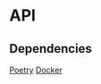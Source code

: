 # API

## Dependencies
[Poetry](https://python-poetry.org/docs/#:~:text=to%20install%20Poetry.-,Install%20Poetry,-pipx%20install%20poetry)
[Docker](https://www.docker.com/)